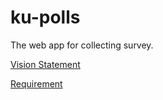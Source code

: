 # ku-polls
The web app for collecting survey.

[Vision Statement](../../wiki/Vision%20Statement)

[Requirement](../../wiki/Requirement)
